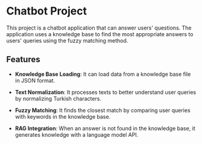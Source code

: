 # Chatbot Project

This project is a chatbot application that can answer users' questions. The application uses a knowledge base to find the most appropriate answers to users' queries using the fuzzy matching method.

## Features

- **Knowledge Base Loading**: It can load data from a knowledge base file in JSON format.

- **Text Normalization**: It processes texts to better understand user queries by normalizing Turkish characters.

- **Fuzzy Matching**: It finds the closest match by comparing user queries with keywords in the knowledge base.

- **RAG Integration**: When an answer is not found in the knowledge base, it generates knowledge with a language model API.
